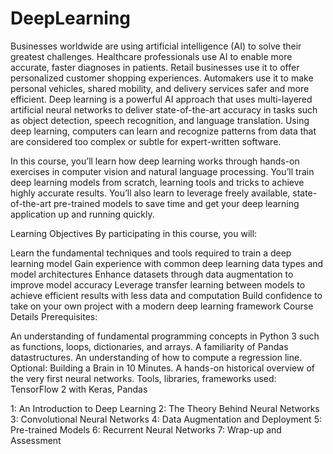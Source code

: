 # DeepLearning

Businesses worldwide are using artificial intelligence (AI) to solve their greatest challenges. Healthcare professionals use AI to enable more accurate, faster diagnoses in patients. Retail businesses use it to offer personalized customer shopping experiences. Automakers use it to make personal vehicles, shared mobility, and delivery services safer and more efficient. Deep learning is a powerful AI approach that uses multi-layered artificial neural networks to deliver state-of-the-art accuracy in tasks such as object detection, speech recognition, and language translation. Using deep learning, computers can learn and recognize patterns from data that are considered too complex or subtle for expert-written software.

In this course, you’ll learn how deep learning works through hands-on exercises in computer vision and natural language processing. You’ll train deep learning models from scratch, learning tools and tricks to achieve highly accurate results. You’ll also learn to leverage freely available, state-of-the-art pre-trained models to save time and get your deep learning application up and running quickly.

Learning Objectives
By participating in this course, you will:

Learn the fundamental techniques and tools required to train a deep learning model
Gain experience with common deep learning data types and model architectures
Enhance datasets through data augmentation to improve model accuracy
Leverage transfer learning between models to achieve efficient results with less data and computation
Build confidence to take on your own project with a modern deep learning framework
Course Details
Prerequisites:

An understanding of fundamental programming concepts in Python 3 such as functions, loops, dictionaries, and arrays.
A familiarity of Pandas datastructures.
An understanding of how to compute a regression line.
Optional: Building a Brain in 10 Minutes. A hands-on historical overview of the very first neural networks.
Tools, libraries, frameworks used: TensorFlow 2 with Keras, Pandas

1: An Introduction to Deep Learning
2: The Theory Behind Neural Networks
3: Convolutional Neural Networks
4: Data Augmentation and Deployment
5: Pre-trained Models
6: Recurrent Neural Networks
7: Wrap-up and Assessment
